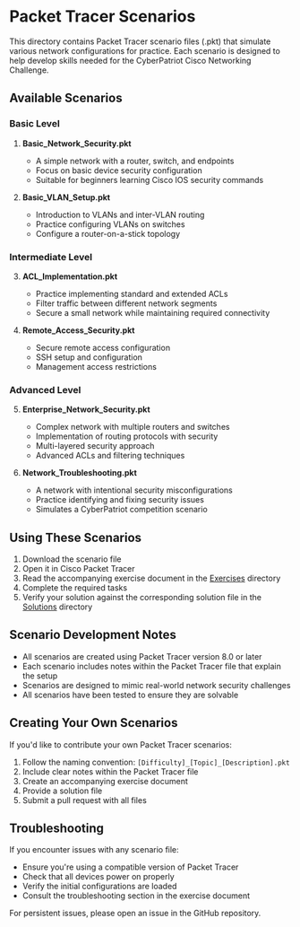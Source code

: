 # Packet Tracer Scenarios

This directory contains Packet Tracer scenario files (.pkt) that simulate various network configurations for practice. Each scenario is designed to help develop skills needed for the CyberPatriot Cisco Networking Challenge.

## Available Scenarios

### Basic Level

1. **Basic_Network_Security.pkt**
   - A simple network with a router, switch, and endpoints
   - Focus on basic device security configuration
   - Suitable for beginners learning Cisco IOS security commands

2. **Basic_VLAN_Setup.pkt**
   - Introduction to VLANs and inter-VLAN routing
   - Practice configuring VLANs on switches
   - Configure a router-on-a-stick topology

### Intermediate Level

3. **ACL_Implementation.pkt**
   - Practice implementing standard and extended ACLs
   - Filter traffic between different network segments
   - Secure a small network while maintaining required connectivity

4. **Remote_Access_Security.pkt**
   - Secure remote access configuration
   - SSH setup and configuration
   - Management access restrictions

### Advanced Level

5. **Enterprise_Network_Security.pkt**
   - Complex network with multiple routers and switches
   - Implementation of routing protocols with security
   - Multi-layered security approach
   - Advanced ACLs and filtering techniques

6. **Network_Troubleshooting.pkt**
   - A network with intentional security misconfigurations
   - Practice identifying and fixing security issues
   - Simulates a CyberPatriot competition scenario

## Using These Scenarios

1. Download the scenario file
2. Open it in Cisco Packet Tracer
3. Read the accompanying exercise document in the [Exercises](../../Exercises) directory
4. Complete the required tasks
5. Verify your solution against the corresponding solution file in the [Solutions](../Solutions) directory

## Scenario Development Notes

- All scenarios are created using Packet Tracer version 8.0 or later
- Each scenario includes notes within the Packet Tracer file that explain the setup
- Scenarios are designed to mimic real-world network security challenges
- All scenarios have been tested to ensure they are solvable

## Creating Your Own Scenarios

If you'd like to contribute your own Packet Tracer scenarios:

1. Follow the naming convention: `[Difficulty]_[Topic]_[Description].pkt`
2. Include clear notes within the Packet Tracer file
3. Create an accompanying exercise document
4. Provide a solution file
5. Submit a pull request with all files

## Troubleshooting

If you encounter issues with any scenario file:

- Ensure you're using a compatible version of Packet Tracer
- Check that all devices power on properly
- Verify the initial configurations are loaded
- Consult the troubleshooting section in the exercise document

For persistent issues, please open an issue in the GitHub repository.

